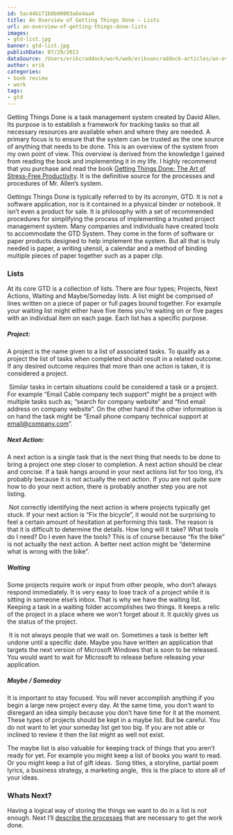 ```yaml
---
id: 5ac44b171b0b90003a6e4aa4
title: An Overview of Getting Things Done – Lists
url: an-overview-of-getting-things-done-lists
images:
- gtd-list.jpg
banner: gtd-list.jpg
publishDate: 07/29/2013
dataSource: /Users/erikcraddock/work/web/erikvancraddock-articles/an-overview-of-getting-things-done-lists/an-overview-of-getting-things-done-lists.md
author: erik
categories:
- book review
- work
tags:
- gtd
---
```

Getting Things Done is a task management system created by David Allen. Its purpose is to establish a framework for tracking tasks so that all necessary resources are available when and where they are needed. A primary focus is to ensure that the system can be trusted as the one source of anything that needs to be done. This is an overview of the system from my own point of view. This overview is derived from the knowledge I gained from reading the book and implementing it in my life. I highly recommend that you purchase and read the book [Getting Things Done: The Art of Stress-Free Productivity](https://www.amazon.com/Getting-Things-Done-Stress-Free-Productivity/dp/B007J5D4QQ/ref=sr_1_3?ie=UTF8&qid=1471890232&sr=8-3&keywords=getting+things+done). It is the definitive source for the processes and procedures of Mr. Allen’s system.

Gettings Things Done is typically referred to by its acronym, GTD. It is not a software application, nor is it contained in a physical binder or notebook. It isn’t even a product for sale. It is philosophy with a set of recommended procedures for simplifying the process of implementing a trusted project management system. Many companies and individuals have created tools to accommodate the GTD System. They come in the form of software or paper products designed to help implement the system. But all that is truly needed is paper, a writing utensil, a calendar and a method of binding multiple pieces of paper together such as a paper clip.

<h3 dir="ltr">
  Lists
</h3>

<p dir="ltr">
  At its core GTD is a collection of lists. There are four types; Projects, Next Actions, Waiting and Maybe/Someday lists. A list might be comprised of lines written on a piece of paper or full pages bound together. For example your waiting list might either have five items you’re waiting on or five pages with an individual item on each page. Each list has a specific purpose.
</p>

<h5 dir="ltr">
  Project:
</h5>

<p dir="ltr">
  A project is the name given to a list of associated tasks. To qualify as a project the list of tasks when completed should result in a related outcome. If any desired outcome requires that more than one action is taken, it is considered a project.
</p>

 Similar tasks in certain situations could be considered a task or a project. For example “Email Cable company tech support” might be a project with multiple tasks such as; “search for company website” and “find email address on company website”. On the other hand if the other information is on hand the task might be “Email phone company technical support at email@company.com”.

<h5 dir="ltr">
  Next Action:
</h5>

<p dir="ltr">
  A next action is a single task that is the next thing that needs to be done to bring a project one step closer to completion. A next action should be clear and concise. If a task hangs around in your next actions list for too long, it’s probably because it is not actually the next action. If you are not quite sure how to do your next action, there is probably another step you are not listing.
</p>

 Not correctly identifying the next action is where projects typically get stuck. If your next action is “Fix the bicycle”, it would not be surprising to feel a certain amount of hesitation at performing this task. The reason is that it is difficult to determine the details. How long will it take? What tools do I need? Do I even have the tools? This is of course because “fix the bike” is not actually the next action. A better next action might be “determine what is wrong with the bike”.

<h5 dir="ltr">
  Waiting
</h5>

<p dir="ltr">
  Some projects require work or input from other people, who don’t always respond immediately. It is very easy to lose track of a project while it is sitting in someone else’s inbox. That is why we have the waiting list. Keeping a task in a waiting folder accomplishes two things. It keeps a relic of the project in a place where we won’t forget about it. It quickly gives us the status of the project.
</p>

 It is not always people that we wait on. Sometimes a task is better left undone until a specific date. Maybe you have written an application that targets the next version of Microsoft Windows that is soon to be released. You would want to wait for Microsoft to release before releasing your application.

<h5 dir="ltr">
  Maybe / Someday
</h5>

<p dir="ltr">
  It is important to stay focused. You will never accomplish anything if you begin a large new project every day. At the same time, you don’t want to disregard an idea simply because you don’t have time for it at the moment. These types of projects should be kept in a maybe list. But be careful. You do not want to let your someday list get too big. If you are not able or inclined to review it then the list might as well not exist.
</p>

The maybe list is also valuable for keeping track of things that you aren’t ready for yet. For example you might keep a list of books you want to read. Or you might keep a list of gift ideas.  Song titles, a storyline, partial poem lyrics, a business strategy, a marketing angle,  this is the place to store all of your ideas.

### Whats Next?

Having a logical way of storing the things we want to do in a list is not enough. Next I&#8217;ll [describe the processes](/2013/08/25/how-to-get-things-done/) that are necessary to get the work done.
